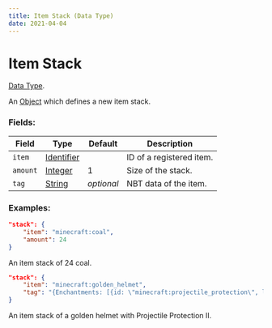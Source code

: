 ```yaml
---
title: Item Stack (Data Type)
date: 2021-04-04
---
```

# Item Stack

[Data Type](../data_types.md).

An [Object](object.md) which defines a new item stack.

### Fields:

Field  | Type | Default | Description
-------|------|---------|-------------
`item` | [Identifier](identifier.md) | | ID of a registered item.
`amount` | [Integer](integer.md) | 1 | Size of the stack.
`tag` | [String](string.md) | _optional_ | NBT data of the item.

### Examples:

```json
"stack": {
    "item": "minecraft:coal",
    "amount": 24
}
```

An item stack of 24 coal.
<br>

```json
"stack": {
    "item": "minecraft:golden_helmet",
    "tag": "{Enchantments: [{id: \"minecraft:projectile_protection\", lvl: 2s}]}"
}
```

An item stack of a golden helmet with Projectile Protection II.